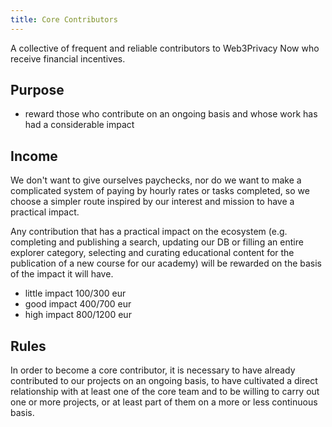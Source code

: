 ```yaml
---
title: Core Contributors
---
```


A collective of frequent and reliable contributors to Web3Privacy Now who receive financial incentives.


## Purpose

* reward those who contribute on an ongoing basis and whose work has had a considerable impact 

## Income

We don't want to give ourselves paychecks, nor do we want to make a complicated system of paying by hourly rates or tasks completed, so we choose a simpler route inspired by our interest and mission to have a practical impact.

Any contribution that has a practical impact on the ecosystem (e.g. completing and publishing a search, updating our DB or filling an entire explorer category, selecting and curating educational content for the publication of a new course for our academy) will be rewarded on the basis of the impact it will have.

- little impact 100/300 eur
- good impact 400/700 eur
- high impact 800/1200 eur

## Rules

In order to become a core contributor, it is necessary to have already contributed to our projects on an ongoing basis, to have cultivated a direct relationship with at least one of the core team and to be willing to carry out one or more projects, or at least part of them on a more or less continuous basis.


